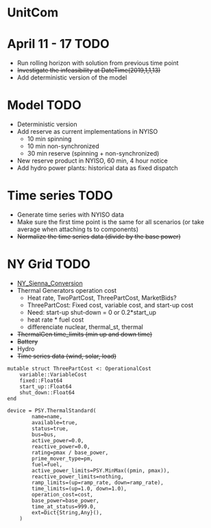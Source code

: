 # UnitCom

# April 11 - 17 TODO
- Run rolling horizon with solution from previous time point
- ~~Investigate the infeasibility at DateTime(2019,1,1,13)~~
- Add deterministic version of the model

# Model TODO
- Deterministic version
- Add reserve as current implementations in NYISO
    - 10 min spinning 
    - 10 min non-synchronized 
    - 30 min reserve (spinning + non-synchronized)
- New reserve product in NYISO, 60 min, 4 hour notice
- Add hydro power plants: historical data as fixed dispatch

# Time series TODO
- Generate time series with NYISO data
- Make sure the first time point is the same for all scenarios (or take average when attaching ts to components)
- ~~Normalize the time series data (divide by the base power)~~

# NY Grid TODO
- [NY_Sienna_Conversion](https://github.com/gackermannlogan/NY_Sienna_Conversion)
- Thermal Generators operation cost 
    - Heat rate, TwoPartCost, ThreePartCost, MarketBids?
    - ThreePartCost: Fixed cost, variable cost, and start-up cost
    - Need: start-up
            shut-down = 0 or 0.2*start_up 
    - heat rate * fuel cost
    - differenciate nuclear, thermal_st, thermal
- ~~ThermalGen time_limits (min up and down time)~~
- ~~Battery~~
- Hydro
- ~~Time series data (wind, solar, load)~~


```
mutable struct ThreePartCost <: OperationalCost
    variable::VariableCost
    fixed::Float64
    start_up::Float64
    shut_down::Float64
end
```


```
device = PSY.ThermalStandard(
        name=name,
        available=true,
        status=true,
        bus=bus,
        active_power=0.0,
        reactive_power=0.0,
        rating=pmax / base_power,
        prime_mover_type=pm,
        fuel=fuel,
        active_power_limits=PSY.MinMax((pmin, pmax)),
        reactive_power_limits=nothing,
        ramp_limits=(up=ramp_rate, down=ramp_rate),
        time_limits=(up=1.0, down=1.0),
        operation_cost=cost,
        base_power=base_power,
        time_at_status=999.0,
        ext=Dict{String,Any}(),
    )
```
